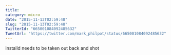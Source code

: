 ```yaml
---
title: 
category: micro
date: "2015-11-13T02:59:48"
slug: "2015-11-13T02:59:48"
TwitterId: "665001084092485632"
TweetUrl: "https://twitter.com/mark_philpot/status/665001084092485632"
---
```


installd needs to be taken out back and shot

